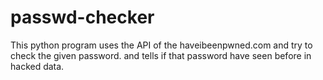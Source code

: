 # passwd-checker
This python program uses the API of the haveibeenpwned.com and try to check the given password.
and tells if that password have seen before in hacked data.
